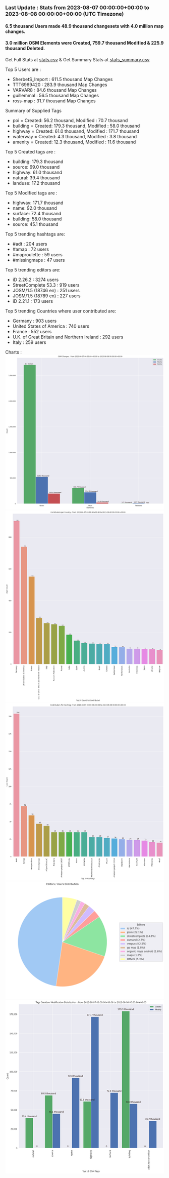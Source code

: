 ### Last Update : Stats from 2023-08-07 00:00:00+00:00 to 2023-08-08 00:00:00+00:00 (UTC Timezone)

#### 6.5 thousand Users made 48.9 thousand changesets with 4.0 million map changes.
#### 3.0 million OSM Elements were Created, 759.7 thousand Modified & 225.9 thousand Deleted.
Get Full Stats at [stats.csv](/stats/Global/Daily/stats.csv)
 & Get Summary Stats at [stats_summary.csv](/stats/Global/Daily/stats_summary.csv)

Top 5 Users are : 
- SherbetS_Import : 611.5 thousand Map Changes
- TTT6969420 : 283.9 thousand Map Changes
- VARVAR8 : 84.6 thousand Map Changes
- guillemmal : 56.5 thousand Map Changes
- ross-map : 31.7 thousand Map Changes

Summary of Supplied Tags
- poi = Created: 56.2 thousand, Modified : 70.7 thousand
- building = Created: 179.3 thousand, Modified : 58.0 thousand
- highway = Created: 61.0 thousand, Modified : 171.7 thousand
- waterway = Created: 4.3 thousand, Modified : 3.8 thousand
- amenity = Created: 12.3 thousand, Modified : 11.6 thousand


Top 5 Created tags are :
- building: 179.3 thousand
- source: 69.0 thousand
- highway: 61.0 thousand
- natural: 39.4 thousand
- landuse: 17.2 thousand


Top 5 Modified tags are :
- highway: 171.7 thousand
- name: 92.0 thousand
- surface: 72.4 thousand
- building: 58.0 thousand
- source: 45.1 thousand


Top 5 trending hashtags are:
- #adt : 204 users
- #amap : 72 users
- #maproulette : 59 users
- #missingmaps : 47 users


Top 5 trending editors are:
- iD 2.26.2 : 3274 users
- StreetComplete 53.3 : 919 users
- JOSM/1.5 (18746 en) : 251 users
- JOSM/1.5 (18789 en) : 227 users
- iD 2.21.1 : 173 users


Top 5 trending Countries where user contributed are:
- Germany : 903 users
- United States of America : 740 users
- France : 552 users
- U.K. of Great Britain and Northern Ireland : 292 users
- Italy : 259 users


 Charts : 
![Alt text](./stats_osm_changes.png) 
![Alt text](./stats_users_per_country.png) 
![Alt text](./stats_users_per_hashtag.png) 
![Alt text](./stats_editors_pie_chart.png) 
![Alt text](./stats_tags.png) 
